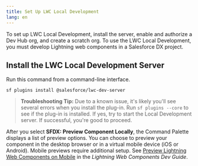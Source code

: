 ```yaml
---
title: Set Up LWC Local Development
lang: en
---
```


To set up LWC Local Development, install the server, enable and authorize a Dev Hub org, and create a scratch org. To use the LWC Local Development, you must develop Lightning web components in a Salesforce DX project.

## Install the LWC Local Development Server

Run this command from a command-line interface.

```
sf plugins install @salesforce/lwc-dev-server
```

> **Troubleshooting Tip:** Due to a known issue, it's likely you'll see several errors when you install the plug-in. Run `sf plugins --core` to see if the plug-in is installed. If yes, try to start the Local Development server. If successful, you're good to proceed.

After you select **SFDX: Preview Component Locally**, the Command Palette displays a list of preview options. You can choose to preview your component in the desktop browser or in a virtual mobile device (iOS or Android). Mobile previews require additional setup. See [Preview Lightning Web Components on Mobile](https://developer.salesforce.com/docs/component-library/documentation/en/lwc/lwc.mobile_extensions) in the _Lightning Web Components Dev Guide_.
